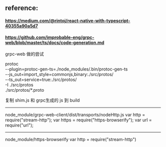 ## reference:
#### https://medium.com/@rintoj/react-native-with-typescript-40355a90a5d7

#### https://github.com/improbable-eng/grpc-web/blob/master/ts/docs/code-generation.md

grpc-web 做的尝试

protoc \
--plugin=protoc-gen-ts=./node_modules/.bin/protoc-gen-ts \
--js_out=import_style=commonjs,binary:./src/protos/ \
--ts_out=service=true:./src/protos/ \
-I ./src/protos \
./src/protos/*.proto

复制 shim.js 和 grpc生成的 js 到 build

---

node_module/grpc-web-client/dist/transports/nodeHttp.js
var http = require("stream-http");
var https = require("https-browserify");
var url = require("url");

---

node_module/https-browserify
var http = require("stream-http")